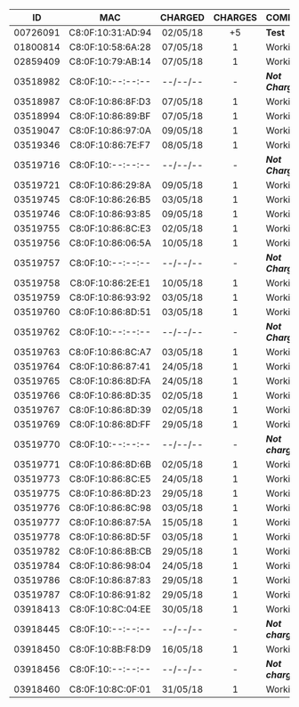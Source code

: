 ID       | MAC               | CHARGED  | CHARGES | COMMENT
:-------:|:-----------------:|:--------:|:-------:|:---------------
00726091 | C8:0F:10:31:AD:94 | 02/05/18 |   +5    | **Test**
01800814 | C8:0F:10:58:6A:28 | 07/05/18 |    1    | Working(14)
02859409 | C8:0F:10:79:AB:14 | 07/05/18 |    1    | Working(11)
03518982 | C8:0F:10:--:--:-- | --/--/-- |    -    | **_Not Charging_**
03518987 | C8:0F:10:86:8F:D3 | 07/05/18 |    1    | Working(13)
03518994 | C8:0F:10:86:89:BF | 07/05/18 |    1    | Working(12)
03519047 | C8:0F:10:86:97:0A | 09/05/18 |    1    | Working(18)
03519346 | C8:0F:10:86:7E:F7 | 08/05/18 |    1    | Working(15)
03519716 | C8:0F:10:--:--:-- | --/--/-- |    -    | **_Not Charging_**
03519721 | C8:0F:10:86:29:8A | 09/05/18 |    1    | Working(16)
03519745 | C8:0F:10:86:26:B5 | 03/05/18 |    1    | Working(06)
03519746 | C8:0F:10:86:93:85 | 09/05/18 |    1    | Working(17)
03519755 | C8:0F:10:86:8C:E3 | 02/05/18 |    1    | Working(03)
03519756 | C8:0F:10:86:06:5A | 10/05/18 |    1    | Working(19)
03519757 | C8:0F:10:--:--:-- | --/--/-- |    -    | **_Not Charging_**
03519758 | C8:0F:10:86:2E:E1 | 10/05/18 |    1    | Working(20)
03519759 | C8:0F:10:86:93:92 | 03/05/18 |    1    | Working(10)
03519760 | C8:0F:10:86:8D:51 | 03/05/18 |    1    | Working(05)
03519762 | C8:0F:10:--:--:-- | --/--/-- |    -    | **_Not Charging_**
03519763 | C8:0F:10:86:8C:A7 | 03/05/18 |    1    | Working(07)
03519764 | C8:0F:10:86:87:41 | 24/05/18 |    1    | Working(25)
03519765 | C8:0F:10:86:8D:FA | 24/05/18 |    1    | Working(24)
03519766 | C8:0F:10:86:8D:35 | 02/05/18 |    1    | Working(02)
03519767 | C8:0F:10:86:8D:39 | 02/05/18 |    1    | Working(01)
03519769 | C8:0F:10:86:8D:FF | 29/05/18 |    1    | Working(28)
03519770 | C8:0F:10:--:--:-- | --/--/-- |    -    | **_Not charging_**
03519771 | C8:0F:10:86:8D:6B | 02/05/18 |    1    | Working(04)
03519773 | C8:0F:10:86:8C:E5 | 24/05/18 |    1    | Working(26)
03519775 | C8:0F:10:86:8D:23 | 29/05/18 |    1    | Working(27)
03519776 | C8:0F:10:86:8C:98 | 03/05/18 |    1    | Working(08)
03519777 | C8:0F:10:86:87:5A | 15/05/18 |    1    | Working(21)
03519778 | C8:0F:10:86:8D:5F | 03/05/18 |    1    | Working(09)
03519782 | C8:0F:10:86:8B:CB | 29/05/18 |    1    | Working(31)
03519784 | C8:0F:10:86:98:04 | 24/05/18 |    1    | Working(23)
03519786 | C8:0F:10:86:87:83 | 29/05/18 |    1    | Working(29)
03519787 | C8:0F:10:86:91:82 | 29/05/18 |    1    | Working(30)
03918413 | C8:0F:10:8C:04:EE | 30/05/18 |    1    | Working(32)
03918445 | C8:0F:10:--:--:-- | --/--/-- |    -    | **_Not charging_**
03918450 | C8:0F:10:8B:F8:D9 | 16/05/18 |    1    | Working(22)
03918456 | C8:0F:10:--:--:-- | --/--/-- |    -    | **_Not charging_**
03918460 | C8:0F:10:8C:0F:01 | 31/05/18 |    1    | Working(33)
